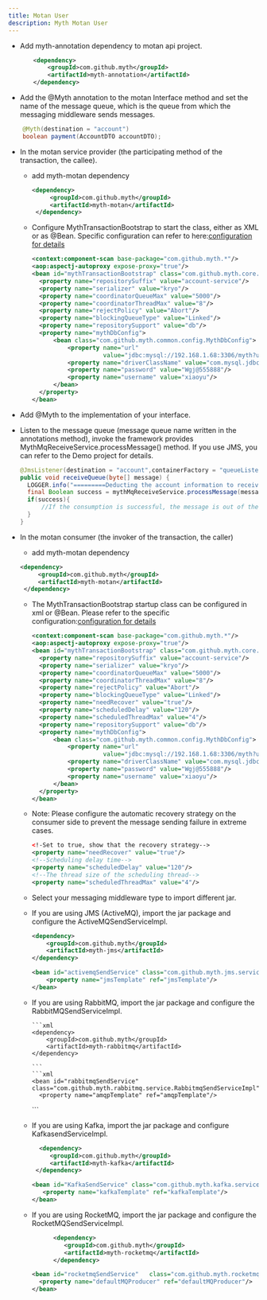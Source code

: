 ```yaml
---
title: Motan User
description: Myth Motan User
---
```


* Add myth-annotation dependency to motan api project.

```xml
       <dependency>
           <groupId>com.github.myth</groupId>
           <artifactId>myth-annotation</artifactId>
       </dependency>
```

* Add the @Myth annotation to the motan Interface method and set the name of the message queue, which is the queue from which the messaging middleware sends messages.

```java
    @Myth(destination = "account")
    boolean payment(AccountDTO accountDTO);   
```

* In the motan service provider (the participating method of the transaction, the callee).

  * add myth-motan dependency
      ```xml
      <dependency>
           <groupId>com.github.myth</groupId>
           <artifactId>myth-motan</artifactId>
       </dependency>
     ```
  * Configure MythTransactionBootstrap to start the class, either as XML or as @Bean. Specific configuration can refer to here:[configuration for details](https://github.com/yu199195/myth/wiki/Configuration)

    ```xml
    <context:component-scan base-package="com.github.myth.*"/>
    <aop:aspectj-autoproxy expose-proxy="true"/>
    <bean id="mythTransactionBootstrap" class="com.github.myth.core.bootstrap.MythTransactionBootstrap">
      <property name="repositorySuffix" value="account-service"/>
      <property name="serializer" value="kryo"/>
      <property name="coordinatorQueueMax" value="5000"/>
      <property name="coordinatorThreadMax" value="8"/>
      <property name="rejectPolicy" value="Abort"/>
      <property name="blockingQueueType" value="Linked"/>
      <property name="repositorySupport" value="db"/>
      <property name="mythDbConfig">
          <bean class="com.github.myth.common.config.MythDbConfig">
              <property name="url"
                        value="jdbc:mysql://192.168.1.68:3306/myth?useUnicode=true&amp;characterEncoding=utf8"/>
              <property name="driverClassName" value="com.mysql.jdbc.Driver"/>
              <property name="password" value="Wgj@555888"/>
              <property name="username" value="xiaoyu"/>
          </bean>
      </property>
    </bean>
    ```
* Add @Myth to the implementation of your interface.

* Listen to the message queue (message queue name written in the annotations method), invoke the framework provides MythMqReceiveService.processMessage() method. If you use JMS, you can refer to the Demo project for details.

     ```java
     @JmsListener(destination = "account",containerFactory = "queueListenerContainerFactory")
     public void receiveQueue(byte[] message) {
       LOGGER.info("=========Deducting the account information to receive Myth framework incoming information.==========");
       final Boolean success = mythMqReceiveService.processMessage(message);
       if(success){
           //If the consumption is successful, the message is out of the queue, otherwise it is not consumed.
       }
   }
   ```

* In the motan consumer (the invoker of the transaction, the caller)

   * add myth-motan dependency
    ```xml
    <dependency>
         <groupId>com.github.myth</groupId>
         <artifactId>myth-motan</artifactId>
     </dependency>
    ```

   * The MythTransactionBootstrap startup class can be configured in xml or @Bean. Please refer to the specific configuration:[configuration for details](https://github.com/yu199195/myth/wiki/Configuration)
     ```xml
     <context:component-scan base-package="com.github.myth.*"/>
     <aop:aspectj-autoproxy expose-proxy="true"/>
     <bean id="mythTransactionBootstrap" class="com.github.myth.core.bootstrap.MythTransactionBootstrap">
       <property name="repositorySuffix" value="account-service"/>
       <property name="serializer" value="kryo"/>
       <property name="coordinatorQueueMax" value="5000"/>
       <property name="coordinatorThreadMax" value="8"/>
       <property name="rejectPolicy" value="Abort"/>
       <property name="blockingQueueType" value="Linked"/>
       <property name="needRecover" value="true"/>
       <property name="scheduledDelay" value="120"/>
       <property name="scheduledThreadMax" value="4"/>
       <property name="repositorySupport" value="db"/>
       <property name="mythDbConfig">
           <bean class="com.github.myth.common.config.MythDbConfig">
               <property name="url"
                         value="jdbc:mysql://192.168.1.68:3306/myth?useUnicode=true&amp;characterEncoding=utf8"/>
               <property name="driverClassName" value="com.mysql.jdbc.Driver"/>
               <property name="password" value="Wgj@555888"/>
               <property name="username" value="xiaoyu"/>
           </bean>
       </property>
     </bean>
     ```
   * Note: Please configure the automatic recovery strategy on the consumer side to prevent the message sending failure in extreme cases.
     ```xml
     <!-Set to true, show that the recovery strategy-->
     <property name="needRecover" value="true"/>
     <!--Scheduling delay time-->
     <property name="scheduledDelay" value="120"/>
     <!--The thread size of the scheduling thread-->
     <property name="scheduledThreadMax" value="4"/>
     ```
   * Select your messaging middleware type to import different jar.

    * If you are using JMS (ActiveMQ), import the jar package and configure the ActiveMQSendServiceImpl.
       ```xml
       <dependency>
           <groupId>com.github.myth</groupId>
           <artifactId>myth-jms</artifactId>
       </dependency>
       ```
       ```xml
       <bean id="activemqSendService" class="com.github.myth.jms.service.ActivemqSendServiceImpl">    
           <property name="jmsTemplate" ref="jmsTemplate"/>
       </bean>
       ```
    * If you are using RabbitMQ, import the jar package and configure the RabbitMQSendServiceImpl.

          ```xml
          <dependency>
              <groupId>com.github.myth</groupId>
              <artifactId>myth-rabbitmq</artifactId>
          </dependency>
   
          ```
          ```xml
          <bean id="rabbitmqSendService" class="com.github.myth.rabbitmq.service.RabbitmqSendServiceImpl">
            <property name="amqpTemplate" ref="amqpTemplate"/>
         </bean>
         ```
    * If you are using Kafka, import the jar package and configure KafkasendServiceImpl.

        ```xml
          <dependency>
             <groupId>com.github.myth</groupId>
             <artifactId>myth-kafka</artifactId>
         </dependency>
        ```
        ```xml
        <bean id="KafkaSendService" class="com.github.myth.kafka.service.KafkaSendServiceImpl" >
           <property name="kafkaTemplate" ref="kafkaTemplate"/>
        </bean>      
        ```

    *  If you are using RocketMQ, import the jar package and configure the RocketMQSendServiceImpl.
   
        ```xml
              <dependency>
                 <groupId>com.github.myth</groupId>
                 <artifactId>myth-rocketmq</artifactId>
              </dependency>
        ```

        ```xml
        <bean id="rocketmqSendService"   class="com.github.myth.rocketmq.service.RocketmqSendServiceImpl">
          <property name="defaultMQProducer" ref="defaultMQProducer"/>
        </bean>    
        ```

